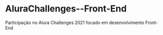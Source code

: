 # AluraChallenges--Front-End
Participação no Alura Challenges 2021 focado em desenvolvimento Front-End
